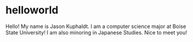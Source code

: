 # helloworld

Hello!
My name is Jason Kuphaldt. I am a computer science major at Boise State University! I am also minoring in Japanese Studies.
Nice to meet you!
